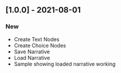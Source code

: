 ## [1.0.0] - 2021-08-01

### New
- Create Text Nodes
- Create Choice Nodes
- Save Narrative
- Load Narrative
- Sample showing loaded narrative working